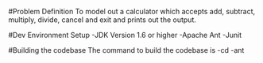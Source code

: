 #Problem Definition
To model out a calculator which accepts add, subtract, multiply, divide, cancel and exit and prints out the output.

#Dev Environment Setup
-JDK Version 1.6 or higher
-Apache Ant
-Junit

#Building the codebase
 The command to build the codebase is
-cd <path to build.xml>
-ant
